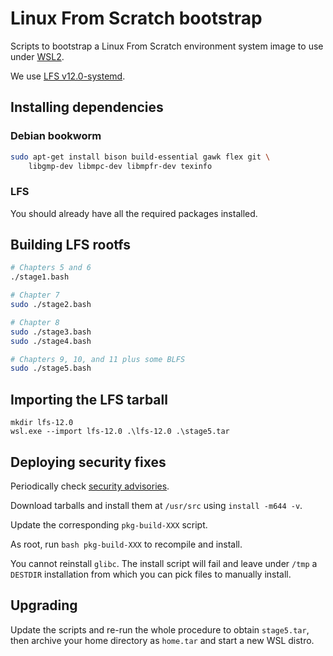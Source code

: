 # Linux From Scratch bootstrap

Scripts to bootstrap a Linux From Scratch environment system image
to use under [WSL2](https://en.wikipedia.org/wiki/Windows_Subsystem_for_Linux).

We use [LFS v12.0-systemd](https://www.linuxfromscratch.org/lfs/view/12.0-systemd/).

## Installing dependencies

### Debian bookworm

```sh
sudo apt-get install bison build-essential gawk flex git \
	libgmp-dev libmpc-dev libmpfr-dev texinfo
```

### LFS

You should already have all the required packages installed.

## Building LFS rootfs

```sh
# Chapters 5 and 6
./stage1.bash

# Chapter 7
sudo ./stage2.bash

# Chapter 8
sudo ./stage3.bash
sudo ./stage4.bash

# Chapters 9, 10, and 11 plus some BLFS
sudo ./stage5.bash
```

## Importing the LFS tarball

```console
mkdir lfs-12.0
wsl.exe --import lfs-12.0 .\lfs-12.0 .\stage5.tar
```

## Deploying security fixes

Periodically check [security advisories](https://www.linuxfromscratch.org/blfs/advisories/consolidated.html).

Download tarballs and install them at `/usr/src` using `install -m644 -v`.

Update the corresponding `pkg-build-XXX` script.

As root, run `bash pkg-build-XXX` to recompile and install.

You cannot reinstall `glibc`. The install script will fail and leave under `/tmp` a
`DESTDIR` installation from which you can pick files to manually install.

## Upgrading

Update the scripts and re-run the whole procedure to obtain `stage5.tar`, then
archive your home directory as `home.tar` and start a new WSL distro.
